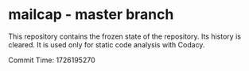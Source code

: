 # mailcap - master branch

This repository contains the frozen state of the repository.
Its history is cleared. It is used only for static code
analysis with Codacy.

Commit Time: 1726195270